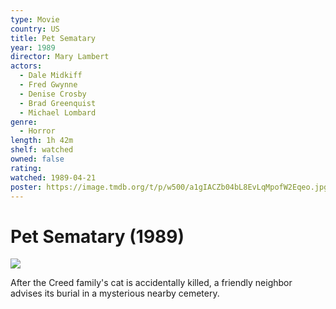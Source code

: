 ```yaml
---
type: Movie
country: US
title: Pet Sematary
year: 1989
director: Mary Lambert
actors:
  - Dale Midkiff
  - Fred Gwynne
  - Denise Crosby
  - Brad Greenquist
  - Michael Lombard
genre:
  - Horror
length: 1h 42m
shelf: watched
owned: false
rating:
watched: 1989-04-21
poster: https://image.tmdb.org/t/p/w500/a1gIACZb04bL8EvLqMpofW2Eqeo.jpg
---
```


# Pet Sematary (1989)

![](https://image.tmdb.org/t/p/w500/a1gIACZb04bL8EvLqMpofW2Eqeo.jpg)

After the Creed family's cat is accidentally killed, a friendly neighbor advises its burial in a mysterious nearby cemetery.